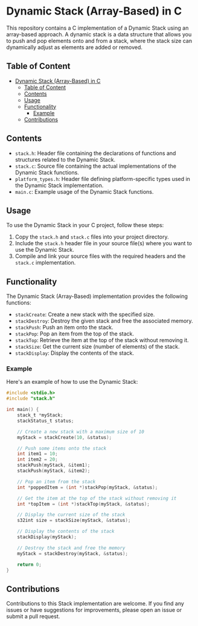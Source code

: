 # Dynamic Stack (Array-Based) in C

This repository contains a C implementation of a Dynamic Stack using an array-based approach. A dynamic stack is a data structure that allows you to push and pop elements onto and from a stack, where the stack size can dynamically adjust as elements are added or removed.

## Table of Content

- [Dynamic Stack (Array-Based) in C](#dynamic-stack-array-based-in-c)
  - [Table of Content](#table-of-content)
  - [Contents](#contents)
  - [Usage](#usage)
  - [Functionality](#functionality)
    - [Example](#example)
  - [Contributions](#contributions)

## Contents

- `stack.h`: Header file containing the declarations of functions and structures related to the Dynamic Stack.
- `stack.c`: Source file containing the actual implementations of the Dynamic Stack functions.
- `platform_types.h`: Header file defining platform-specific types used in the Dynamic Stack implementation.
- `main.c`: Example usage of the Dynamic Stack functions.

## Usage

To use the Dynamic Stack in your C project, follow these steps:

1. Copy the `stack.h` and `stack.c` files into your project directory.
2. Include the `stack.h` header file in your source file(s) where you want to use the Dynamic Stack.
3. Compile and link your source files with the required headers and the `stack.c` implementation.

## Functionality

The Dynamic Stack (Array-Based) implementation provides the following functions:

- `stackCreate`: Create a new stack with the specified size.
- `stackDestroy`: Destroy the given stack and free the associated memory.
- `stackPush`: Push an item onto the stack.
- `stackPop`: Pop an item from the top of the stack.
- `stackTop`: Retrieve the item at the top of the stack without removing it.
- `stackSize`: Get the current size (number of elements) of the stack.
- `stackDisplay`: Display the contents of the stack.

### Example

Here's an example of how to use the Dynamic Stack:

```c
#include <stdio.h>
#include "stack.h"

int main() {
    stack_t *myStack;
    stackStatus_t status;

    // Create a new stack with a maximum size of 10
    myStack = stackCreate(10, &status);

    // Push some items onto the stack
    int item1 = 10;
    int item2 = 20;
    stackPush(myStack, &item1);
    stackPush(myStack, &item2);

    // Pop an item from the stack
    int *poppedItem = (int *)stackPop(myStack, &status);

    // Get the item at the top of the stack without removing it
    int *topItem = (int *)stackTop(myStack, &status);

    // Display the current size of the stack
    s32int size = stackSize(myStack, &status);

    // Display the contents of the stack
    stackDisplay(myStack);

    // Destroy the stack and free the memory
    myStack = stackDestroy(myStack, &status);

    return 0;
}

```

## Contributions

Contributions to this Stack implementation are welcome. If you find any issues or have suggestions for improvements, please open an issue or submit a pull request.